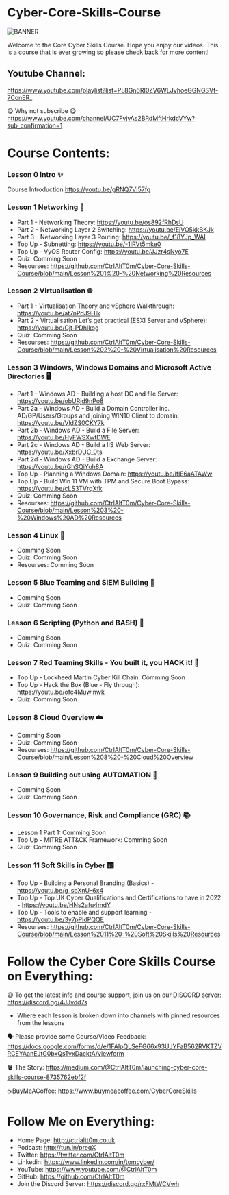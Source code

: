 # Cyber-Core-Skills-Course

![BANNER](https://github.com/CtrlAltT0m/Cyber-Core-Skills-Course/blob/main/WELCOME.gif)

Welcome to the Core Cyber Skills Course. Hope you enjoy our videos.
This is a course that is ever growing so please check back for more content!

## Youtube Channel:
https://www.youtube.com/playlist?list=PL8Gn6RI0ZV6WLJvhoeGGNGSVf-7ConER_

😋 Why not subscribe 😋 https://www.youtube.com/channel/UC7FvjvAs2BRdMftHrkdcVYw?sub_confirmation=1


# Course Contents:

### Lesson 0 Intro ✨
Course Introduction https://youtu.be/gRNQ7VI57fg


### Lesson 1 Networking 🔀
- Part 1 - Networking Theory: https://youtu.be/os892fRhDsU 
- Part 2 - Networking Layer 2 Switching: https://youtu.be/EjVO5kkBKJk 
- Part 3 - Networking Layer 3 Routing: https://youtu.be/_f18YJp_WAI 
- Top Up - Subnetting: https://youtu.be/-1IRVt5mke0 
- Top Up - VyOS Router Config: https://youtu.be/JJzr4sNyo7E
- Quiz: Comming Soon
- Resourses: https://github.com/CtrlAltT0m/Cyber-Core-Skills-Course/blob/main/Lesson%201%20-%20Networking%20Resources


### Lesson 2 Virtualisation 🌐
- Part 1 - Virtualisation Theory and vSphere Walkthrough: https://youtu.be/at7nPdJ9HIk
- Part 2 - Virtualisation Let’s get practical (ESXI Server and vSphere): https://youtu.be/Gjt-PDhIkog
- Quiz: Comming Soon
- Resourses: https://github.com/CtrlAltT0m/Cyber-Core-Skills-Course/blob/main/Lesson%202%20-%20Virtualisation%20Resources

### Lesson 3 Windows, Windows Domains and Microsoft Active Directories 🖥️
- Part 1 - Windows AD - Building a host DC and file Server: https://youtu.be/obURjd9nPo8
- Part 2a - Windows AD - Build a Domain Controller inc. AD/GP/Users/Groups and joining WIN10 Client to domain: https://youtu.be/VldZS0CKY7k
- Part 2b - Windows AD - Build a File Server: https://youtu.be/HyFWSXwtDWE
- Part 2c - Windows AD - Build a IIS Web Server: https://youtu.be/XxbrDUC_0ts
- Part 2d - Windows AD - Build a Exchange Server: https://youtu.be/rGhSQiYuh8A
- Top Up - Planning a Windows Domain: https://youtu.be/lflE6aATAWw
- Top Up - Build Win 11 VM with TPM and Secure Boot Bypass: https://youtu.be/cLS3TVrqXfk
- Quiz: Comming Soon
- Resourses: https://github.com/CtrlAltT0m/Cyber-Core-Skills-Course/blob/main/Lesson%203%20-%20Windows%20AD%20Resources

### Lesson 4 Linux 🐧
- Comming Soon
- Quiz: Comming Soon
- Resourses: Comming Soon

### Lesson 5 Blue Teaming and SIEM Building 📘
- Comming Soon
- Quiz: Comming Soon

### Lesson 6 Scripting (Python and BASH) 🐍
- Comming Soon
- Quiz: Comming Soon

### Lesson 7 Red Teaming Skills - You built it, you HACK it! 📕
- Top Up - Lockheed Martin Cyber Kill Chain:  Comming Soon
- Top Up - Hack the Box (Blue - Fly through): https://youtu.be/ofc4Muwinwk
- Quiz: Comming Soon


### Lesson 8 Cloud Overview ☁️
- Comming Soon
- Quiz: Comming Soon
- Resourses: https://github.com/CtrlAltT0m/Cyber-Core-Skills-Course/blob/main/Lesson%208%20-%20Cloud%20Overview

### Lesson 9 Building out using AUTOMATION 🧱
- Comming Soon
- Quiz: Comming Soon


### Lesson 10 Governance, Risk and Compliance (GRC)  📚
- Lesson 1 Part 1: Comming Soon
- Top Up - MITRE ATT&CK Framework:  Comming Soon
- Quiz: Comming Soon


### Lesson 11 Soft Skills in Cyber 🛗
- Top Up - Building a Personal Branding (Basics) - https://youtu.be/g_sbXnU-6x4
- Top Up - Top UK Cyber Qualifications and Certifications to have in 2022 - https://youtu.be/HNs2afu4mdY
- Top Up - Tools to enable and support learning - https://youtu.be/3y7pPldPQQE
- Resourses: https://github.com/CtrlAltT0m/Cyber-Core-Skills-Course/blob/main/Lesson%2011%20-%20Soft%20Skills%20Resources




# Follow the Cyber Core Skills Course on Everything:

😃 To get the latest info and course support, join us on our DISCORD server: 
https://discord.gg/4JJvdd7s
- Where each lesson is broken down into channels with pinned resources from the lessons


🗣️ Please provide some Course/Video Feedback: 
https://docs.google.com/forms/d/e/1FAIpQLSeFG66x93UJYFaB562RVKTZVRCEYAanEJtG0bxQsTvxDacktA/viewform

🪣 The Story:
https://medium.com/@CtrlAltT0m/launching-cyber-core-skills-course-8735762ebf2f


☕BuyMeACoffee:
https://www.buymeacoffee.com/CyberCoreSkills


# Follow Me on Everything: 
- Home Page: http://ctrlaltt0m.co.uk
- Podcast: http://tun.in/preqX
- Twitter: https://twitter.com/CtrlAltT0m
- Linkedin: https://www.linkedin.com/in/tomcyber/
- YouTube: https://www.youtube.com/@CtrlAltT0m
- GitHub: https://github.com/CtrlAltT0m
- Join the Discord Server: https://discord.gg/rxFMtWCVwh


